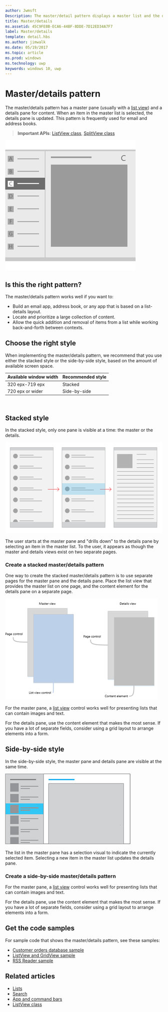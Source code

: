 ```yaml
---
author: Jwmsft
Description: The master/detail pattern displays a master list and the details for the currently selected item. This pattern is frequently used for email and contact lists/address books.
title: Master/details
ms.assetid: 45C9FE8B-ECA6-44BF-8DDE-7D12ED34A7F7
label: Master/details
template: detail.hbs
ms.author: jimwalk
ms.date: 05/19/2017
ms.topic: article
ms.prod: windows
ms.technology: uwp
keywords: windows 10, uwp
---
```

# Master/details pattern

<link rel="stylesheet" href="https://az835927.vo.msecnd.net/sites/uwp/Resources/css/custom.css"> 

The master/details pattern has a master pane (usually with a [list view](lists.md)) and a details pane for content. When an item in the master list is selected, the details pane is updated. This pattern is frequently used for email and address books.

> **Important APIs**: [ListView class](https://docs.microsoft.com/en-us/uwp/api/Windows.UI.Xaml.Controls.ListView), [SplitView class](https://docs.microsoft.com/en-us/uwp/api/windows.ui.xaml.controls.splitview)

![Example of master-details pattern](images/HIGSecOne_MasterDetail.png)

## Is this the right pattern?

The master/details pattern works well if you want to:

-   Build an email app, address book, or any app that is based on a list-details layout.
-   Locate and prioritize a large collection of content.
-   Allow the quick addition and removal of items from a list while working back-and-forth between contexts.

## Choose the right style

When implementing the master/details pattern, we recommend that you use either the stacked style or the side-by-side style, based on the amount of available screen space.

| Available window width | Recommended style |
|------------------------|-------------------|
| 320 epx-719 epx        | Stacked           |
| 720 epx or wider       | Side-by-side      |

 
## Stacked style

In the stacked style, only one pane is visible at a time: the master or the details.

![A master detail in stacked mode](images/patterns-md-stacked.png)

The user starts at the master pane and "drills down" to the details pane by selecting an item in the master list. To the user, it appears as though the master and details views exist on two separate pages.

### Create a stacked master/details pattern

One way to create the stacked master/details pattern is to use separate pages for the master pane and the details pane. Place the list view that provides the master list on one page, and the content element for the details pane on a separate page.

![Parts for the stacked-style master detail](images/patterns-md-stacked-parts.png)

For the master pane, a [list view](lists.md) control works well for presenting lists that can contain images and text.

For the details pane, use the content element that makes the most sense. If you have a lot of separate fields, consider using a grid layout to arrange elements into a form.

## Side-by-side style

In the side-by-side style, the master pane and details pane are visible at the same time.

![The master/detail pattern](images/patterns-masterdetail-400x227.png)

The list in the master pane has a selection visual to indicate the currently selected item. Selecting a new item in the master list updates the details pane.

### Create a side-by-side master/details pattern

For the master pane, a [list view](lists.md) control works well for presenting lists that can contain images and text.

For the details pane, use the content element that makes the most sense. If you have a lot of separate fields, consider using a grid layout to arrange elements into a form.

## Get the code samples

For sample code that shows the master/details pattern, see these samples: 

- [Customer orders database sample](https://github.com/Microsoft/Windows-appsample-customers-orders-database) 
- [ListView and GridView sample](http://go.microsoft.com/fwlink/p/?LinkId=619900)
- [RSS Reader sample](https://github.com/Microsoft/Windows-appsample-rssreader)

## Related articles

- [Lists](lists.md)
- [Search](search.md)
- [App and command bars](app-bars.md)
- [ListView class](https://docs.microsoft.com/en-us/uwp/api/Windows.UI.Xaml.Controls.ListView)
